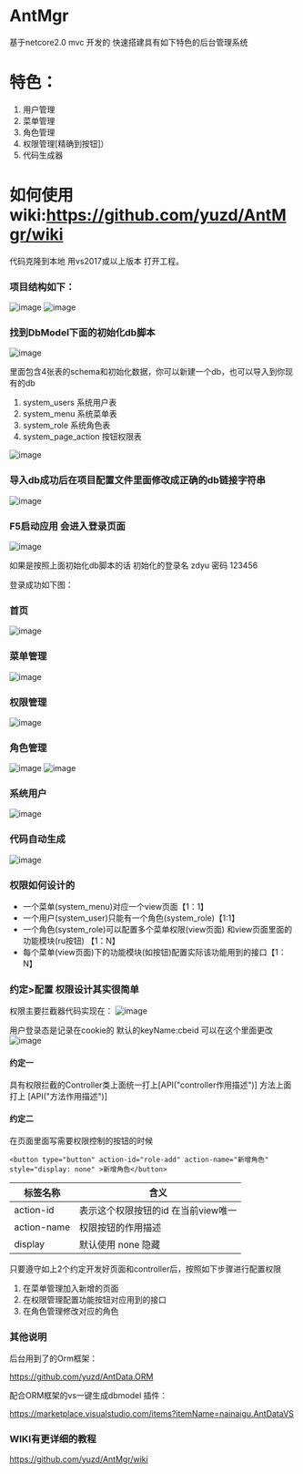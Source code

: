 

# AntMgr
基于netcore2.0  mvc 开发的 快速搭建具有如下特色的后台管理系统

# 特色：
1. 用户管理
2. 菜单管理
3. 角色管理
4. 权限管理[精确到按钮]）
5. 代码生成器


# 如何使用 wiki:https://github.com/yuzd/AntMgr/wiki
代码克隆到本地 用vs2017或以上版本 打开工程。

### 项目结构如下：

![image](https://images4.c-ctrip.com/target/zb0315000000yq3me600A.png)
![image](https://images4.c-ctrip.com/target/zb0u15000000yoc9r273B.png)

### 找到DbModel下面的初始化db脚本
![image](https://images4.c-ctrip.com/target/zb0315000000yq3p05596.png)

里面包含4张表的schema和初始化数据，你可以新建一个db，也可以导入到你现有的db

1. system_users           系统用户表
2. system_menu            系统菜单表
3. system_role            系统角色表
4. system_page_action     按钮权限表



![image](https://images4.c-ctrip.com/target/zb0b15000000yqrkk687D.png)


### 导入db成功后在项目配置文件里面修改成正确的db链接字符串

![image](https://images4.c-ctrip.com/target/zb0o15000000yn8889DA6.png)


### F5启动应用 会进入登录页面

![image](https://images4.c-ctrip.com/target/zb0915000000yqsrzD697.png)

如果是按照上面初始化db脚本的话
初始化的登录名 zdyu 密码 123456


登录成功如下图：

### 首页
![image](https://images4.c-ctrip.com/target/zb0v15000000yzg3xAD3E.png)


### 菜单管理
![image](https://images4.c-ctrip.com/target/zb0g15000000yp3b5F941.png)

### 权限管理
![image](https://images4.c-ctrip.com/target/zb0e15000000yr5fyC8C3.png)

### 角色管理
![image](https://images4.c-ctrip.com/target/zb0815000000yolhh6D74.png)
![image](https://images4.c-ctrip.com/target/zb0o15000000yn8sd0269.png)

### 系统用户
![image](https://images4.c-ctrip.com/target/zb0715000000z534t2E42.png)

### 代码自动生成
![image](https://images4.c-ctrip.com/target/zb0k15000000ysl2f602B.png)


### 权限如何设计的
-  一个菜单(system_menu)对应一个view页面【1：1】
-  一个用户(system_user)只能有一个角色(system_role)【1:1】
-  一个角色(system_role)可以配置多个菜单权限(view页面)
    和view页面里面的功能模块(ru按钮) 【1：N】
-  每个菜单(view页面)下的功能模块(如按钮)配置实际该功能用到的接口【1：N】

### 约定>配置 权限设计其实很简单
权限主要拦截器代码实现在：
![image](https://images4.c-ctrip.com/target/zb0c15000000yr2jg2D37.png)

用户登录态是记录在cookie的 默认的keyName:cbeid
可以在这个里面更改
![image](https://images4.c-ctrip.com/target/zb0t15000000yoh6fE3C8.png) 


#### 约定一
具有权限拦截的Controller类上面统一打上[API("controller作用描述")] 方法上面打上  [API("方法作用描述")]

#### 约定二

在页面里面写需要权限控制的按钮的时候

```
<button type="button" action-id="role-add" action-name="新增角色" style="display: none" >新增角色</button>

```

标签名称 | 含义
---|---
action-id  | 表示这个权限按钮的id 在当前view唯一
action-name  | 权限按钮的作用描述
display  | 默认使用 none 隐藏


只要遵守如上2个约定开发好页面和controller后，按照如下步骤进行配置权限

1. 在菜单管理加入新增的页面
2. 在权限管理配置功能按钮对应用到的接口
3. 在角色管理修改对应的角色


### 其他说明

后台用到了的Orm框架：

https://github.com/yuzd/AntData.ORM

配合ORM框架的vs一键生成dbmodel 插件：

https://marketplace.visualstudio.com/items?itemName=nainaigu.AntDataVS

### WIKI有更详细的教程
https://github.com/yuzd/AntMgr/wiki
